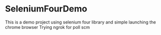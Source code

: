 # SeleniumFourDemo
This is a demo project using selenium four library and simple launching the chrome browser
Trying ngrok for poll scm
